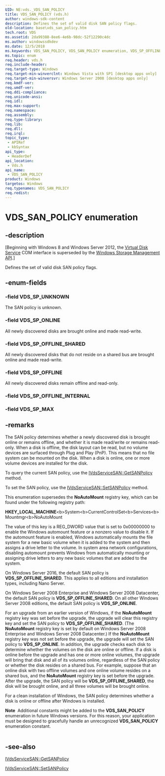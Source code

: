 ```yaml
---
UID: NE:vds._VDS_SAN_POLICY
title: VDS_SAN_POLICY (vds.h)
author: windows-sdk-content
description: Defines the set of valid disk SAN policy flags.
old-location: base\vds_san_policy.htm
tech.root: VDS
ms.assetid: 2da99388-8ee6-4e6b-98dc-52f12290c4dc
ms.author: windowssdkdev
ms.date: 12/5/2018
ms.keywords: VDS_SAN_POLICY, VDS_SAN_POLICY enumeration, VDS_SP_OFFLINE, VDS_SP_OFFLINE_SHARED, VDS_SP_ONLINE, VDS_SP_UNKNOWN, base.vds_san_policy, vds/VDS_SAN_POLICY, vds/VDS_SP_OFFLINE, vds/VDS_SP_OFFLINE_SHARED, vds/VDS_SP_ONLINE, vds/VDS_SP_UNKNOWN
ms.topic: enum
req.header: vds.h
req.include-header: 
req.target-type: Windows
req.target-min-winverclnt: Windows Vista with SP1 [desktop apps only]
req.target-min-winversvr: Windows Server 2008 [desktop apps only]
req.kmdf-ver: 
req.umdf-ver: 
req.ddi-compliance: 
req.unicode-ansi: 
req.idl: 
req.max-support: 
req.namespace: 
req.assembly: 
req.type-library: 
req.lib: 
req.dll: 
req.irql: 
topic_type:
 - APIRef
 - kbSyntax
api_type:
 - HeaderDef
api_location:
 - Vds.h
api_name:
 - VDS_SAN_POLICY
product: Windows
targetos: Windows
req.typenames: VDS_SAN_POLICY
req.redist: 
---
```


# VDS_SAN_POLICY enumeration


## -description


<p class="CCE_Message">[Beginning with Windows 8 and Windows Server 2012, the <a href="https://msdn.microsoft.com/536aafd2-cc04-48cc-8ee7-920efbba2a5f">Virtual Disk Service</a> COM interface is superseded by the <a href="https://msdn.microsoft.com/ff5e492d-5e62-4c9b-8f55-07859c9fee83">Windows Storage Management API</a>.]

Defines the set of valid disk SAN policy flags.


## -enum-fields




### -field VDS_SP_UNKNOWN

The SAN policy is unknown.


### -field VDS_SP_ONLINE

All newly discovered disks are brought online and made read-write.


### -field VDS_SP_OFFLINE_SHARED

All newly discovered disks that do not reside on a shared bus are brought online and made read-write.


### -field VDS_SP_OFFLINE

All newly discovered disks remain offline and read-only.


### -field VDS_SP_OFFLINE_INTERNAL


### -field VDS_SP_MAX




## -remarks



The SAN policy determines whether a newly discovered disk is brought online or remains offline, and whether it is made read/write or remains read-only. When a disk is offline, the disk layout can be read, but no volume devices are surfaced through Plug and Play (PnP). This means that no file system can be mounted on the disk. When a disk is online, one or more volume devices are installed for the disk.

To query the current SAN policy, use the <a href="https://msdn.microsoft.com/59602d97-2fdf-4d1b-b158-e545619397e0">IVdsServiceSAN::GetSANPolicy</a> method.

To set the SAN policy, use the <a href="https://msdn.microsoft.com/e5cb0b5e-d181-44a7-8416-e9f8fb575423">IVdsServiceSAN::SetSANPolicy</a> method.

This enumeration supersedes the <b>NoAutoMount</b> registry key, which can be found under the following registry path:

<b>HKEY_LOCAL_MACHINE</b>\<b>System</b>\<b>CurrentControlSet</b>\<b>Services</b>\<b>Mountmgr</b>\<b>NoAutoMount</b>

The value of this key is a REG_DWORD value that is set to 0x00000000 to enable the Windows automount feature or a nonzero value to disable it. If the automount feature is enabled, Windows automatically mounts the file system for a new basic volume when it is added to the system and then assigns a drive letter to the volume. In system area network configurations, disabling automount prevents Windows from automatically mounting or assigning drive letters to any new basic volumes that are added to the system.

On Windows Server 2016, the default SAN policy is <b>VDS_SP_OFFLINE_SHARED</b>. This applies to all editions and installation types, including Nano Server.

On Windows Server 2008 Enterprise and Windows Server 2008 Datacenter, the default SAN policy is <b>VDS_SP_OFFLINE_SHARED</b>. On all other Windows Server 2008 editions, the default SAN policy is <b>VDS_SP_ONLINE</b>.

For an upgrade from an earlier version of Windows, if the <b>NoAutoMount</b> registry key was set before the upgrade, the upgrade will clear this registry key and set the SAN policy to <b>VDS_SP_OFFLINE_SHARED</b>. (The <b>NoAutoMount</b> registry key is set by default on Windows Server 2008 Enterprise and Windows Server 2008 Datacenter.) If the <b>NoAutoMount</b> registry key was not set before the upgrade, the upgrade will set the SAN policy to <b>VDS_SP_ONLINE</b>. In addition, the upgrade checks each disk to determine whether the volumes on the disk are online or offline. If a disk is online before the upgrade and has one or more online volumes, the upgrade will bring that disk and all of its volumes online, regardless of the SAN policy or whether the disk resides on a shared bus. For example, suppose that an online disk with two offline volumes and one online volume resides on a shared bus, and the <b>NoAutoMount</b> registry key is set before the upgrade. After the upgrade, the SAN policy will be <b>VDS_SP_OFFLINE_SHARED</b>, the disk will be brought online, and all three volumes will be brought online.

For a clean installation of Windows, the SAN policy determines whether a disk is online or offline after Windows is installed.

<div class="alert"><b>Note</b>  Additional constants might be added to the <b>VDS_SAN_POLICY</b> enumeration in future Windows versions. For this reason, your application must be designed to gracefully handle an unrecognized <b>VDS_SAN_POLICY</b> enumeration constant.</div>
<div> </div>



## -see-also




<a href="https://msdn.microsoft.com/59602d97-2fdf-4d1b-b158-e545619397e0">IVdsServiceSAN::GetSANPolicy</a>



<a href="https://msdn.microsoft.com/e5cb0b5e-d181-44a7-8416-e9f8fb575423">IVdsServiceSAN::SetSANPolicy</a>
 

 

